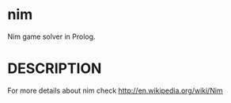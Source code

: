 nim
===

Nim game solver in Prolog.

DESCRIPTION
===========

For more details about nim check http://en.wikipedia.org/wiki/Nim
